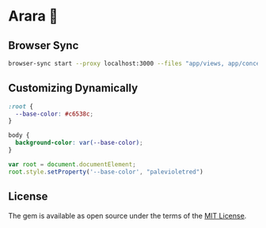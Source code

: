 # Arara 🦜

## Browser Sync

```bash
browser-sync start --proxy localhost:3000 --files "app/views, app/concepts"
```

## Customizing Dynamically

```css
:root {
  --base-color: #c6538c;
}

body {
  background-color: var(--base-color);
}
```

```js
var root = document.documentElement;
root.style.setProperty('--base-color', "palevioletred")
```

## License

The gem is available as open source under the terms of the [MIT License](https://opensource.org/licenses/MIT).
